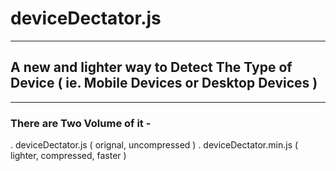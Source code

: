 # deviceDectator.js
---
## A new and lighter way to Detect The Type of Device ( ie. Mobile Devices or Desktop Devices )
---
### There are Two Volume of it -
. deviceDectator.js ( orignal, uncompressed )
. deviceDectator.min.js ( lighter, compressed, faster )
